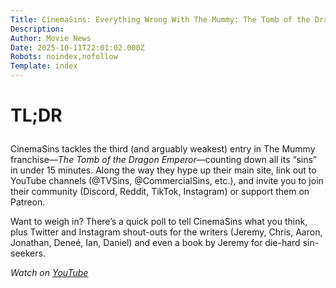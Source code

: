 ```yaml
---
Title: CinemaSins: Everything Wrong With The Mummy: The Tomb of the Dragon Emperor In 15 Minutes Or Less
Description: 
Author: Movie News
Date: 2025-10-11T22:01:02.000Z
Robots: noindex,nofollow
Template: index
---
```

<h1>
  
  
  TL;DR
</h1>

<p>CinemaSins tackles the third (and arguably weakest) entry in The Mummy franchise—<em>The Tomb of the Dragon Emperor</em>—counting down all its “sins” in under 15 minutes. Along the way they hype up their main site, link out to YouTube channels (@TVSins, @CommercialSins, etc.), and invite you to join their community (Discord, Reddit, TikTok, Instagram) or support them on Patreon.</p>

<p>Want to weigh in? There’s a quick poll to tell CinemaSins what you think, plus Twitter and Instagram shout-outs for the writers (Jeremy, Chris, Aaron, Jonathan, Deneé, Ian, Daniel) and even a book by Jeremy for die-hard sin-seekers.</p>

<p><em>Watch on <a href="https://www.youtube.com/watch?v=R4EJ5jWSdpc" rel="noopener noreferrer">YouTube</a></em></p>

